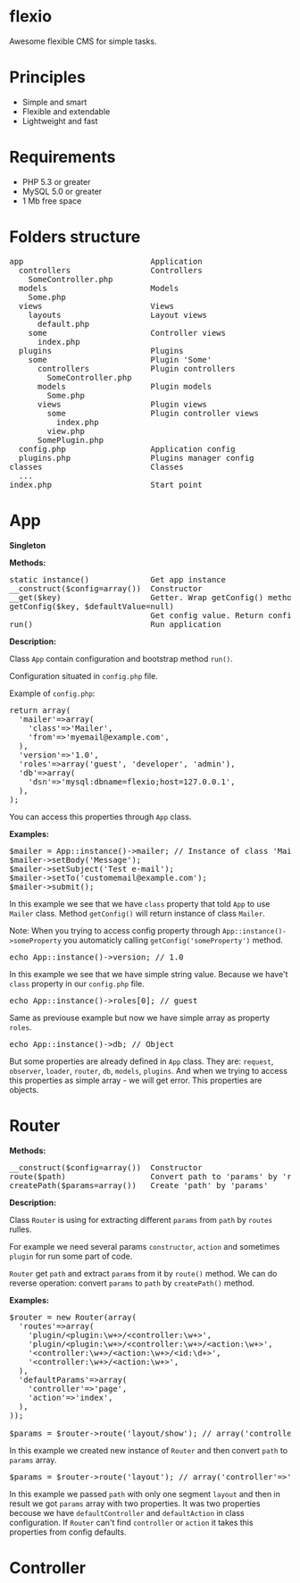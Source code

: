 flexio
======

Awesome flexible CMS for simple tasks.

Principles
==========

<ul>
<li>Simple and smart</li>
<li>Flexible and extendable</li>
<li>Lightweight and fast</li>
</ul>

Requirements
============

<ul>
<li>PHP 5.3 or greater</li>
<li>MySQL 5.0 or greater</li>
<li>1 Mb free space</li>
</ul>

Folders structure
=================

<pre>
app                           Application
  controllers                 Controllers
    SomeController.php
  models                      Models
    Some.php
  views                       Views
    layouts                   Layout views
      default.php
    some                      Controller views
      index.php
  plugins                     Plugins
  	some                      Plugin 'Some'
  	  controllers             Plugin controllers
  	  	SomeController.php
  	  models                  Plugin models
  	    Some.php
  	  views                   Plugin views
  	  	some                  Plugin controller views
  	  	  index.php
  	  	view.php
  	  SomePlugin.php
  config.php                  Application config
  plugins.php                 Plugins manager config
classes                       Classes
  ...
index.php                     Start point
</pre>

App
===

<b>Singleton</b>

<b>Methods:</b>

<pre>
static instance()             Get app instance
__construct($config=array())  Constructor
__get($key)                   Getter. Wrap getConfig() method
getConfig($key, $defaultValue=null)
                              Get config value. Return config value or $defaultValue
run()                         Run application
</pre>

<b>Description:</b>

Class <code>App</code> contain configuration and bootstrap method <code>run()</code>.

Configuration situated in <code>config.php</code> file.

Example of <code>config.php</code>:

<pre>
return array(
  'mailer'=>array(
    'class'=>'Mailer',
    'from'=>'myemail@example.com',
  ),
  'version'=>'1.0',
  'roles'=>array('guest', 'developer', 'admin'),
  'db'=>array(
    'dsn'=>'mysql:dbname=flexio;host=127.0.0.1',
  ),
);
</pre>

You can access this properties through <code>App</code> class.

<b>Examples:</b>

<pre>
$mailer = App::instance()->mailer; // Instance of class 'Mailer'
$mailer->setBody('Message');
$mailer->setSubject('Test e-mail');
$mailer->setTo('customemail@example.com');
$mailer->submit();
</pre>

In this example we see that we have <code>class</code> property that told <code>App</code> to use <code>Mailer</code> class. Method <code>getConfig()</code> will return instance of class <code>Mailer</code>.

Note: When you trying to access config property through <code>App::instance()->someProperty</code> you automaticly calling <code>getConfig('someProperty')</code> method.

<pre>
echo App::instance()->version; // 1.0
</pre>

In this example we see that we have simple string value. Because we have't <code>class</code> property in our <code>config.php</code> file.

<pre>
echo App::instance()->roles[0]; // guest
</pre>

Same as previouse example but now we have simple array as property <code>roles</code>.

<pre>
echo App::instance()->db; // Object
</pre>

But some properties are already defined in <code>App</code> class. They are: <code>request</code>, <code>observer</code>, <code>loader</code>, <code>router</code>, <code>db</code>, <code>models</code>, <code>plugins</code>. And when we trying to access this properties as simple array - we will get error. This properties are objects.

Router
======

<b>Methods:</b>

<pre>
__construct($config=array())  Constructor
route($path)                  Convert path to 'params' by 'routes' rulles
createPath($params=array())   Create 'path' by 'params'
</pre>

<b>Description:</b>

Class <code>Router</code> is using for extracting different <code>params</code> from <code>path</code> by <code>routes</code> rulles.

For example we need several params <code>constructor</code>, <code>action</code> and sometimes <code>plugin</code> for run some part of code.

<code>Router</code> get <code>path</code> and extract <code>params</code> from it by <code>route()</code> method. We can do reverse operation: convert <code>params</code> to <code>path</code> by <code>createPath()</code> method.

<b>Examples:</b>

<pre>
$router = new Router(array(
  'routes'=>array(
    'plugin/&lt;plugin:\w+&gt;/&lt;controller:\w+&gt;',
    'plugin/&lt;plugin:\w+&gt;/&lt;controller:\w+&gt;/&lt;action:\w+&gt;',
    '&lt;controller:\w+&gt;/&lt;action:\w+&gt;/&lt;id:\d+&gt;',
    '&lt;controller:\w+&gt;/&lt;action:\w+&gt;',
  ),
  'defaultParams'=>array(
    'controller'=>'page',
    'action'=>'index',
  ),
));

$params = $router->route('layout/show'); // array('controller'=>'layout', 'action'=>'show')
</pre>

In this example we created new instance of <code>Router</code> and then convert <code>path</code> to <code>params</code> array.

<pre>
$params = $router->route('layout'); // array('controller'=>'layout', 'action'=>'index')
</pre>

In this example we passed <code>path</code> with only one segment <code>layout</code> and then in result we got <code>params</code> array with two properties. It was two properties becouse we have <code>defaultController</code> and <code>defaultAction</code> in class configuration. If <code>Router</code> can't find <code>controller</code> or <code>action</code> it takes this properties from config defaults.

Controller
==========

